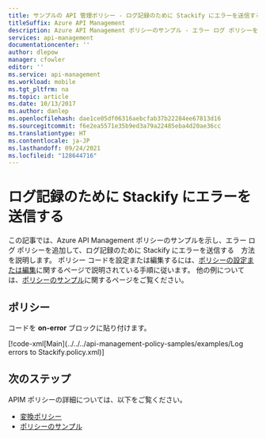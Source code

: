 ```yaml
---
title: サンプルの API 管理ポリシー - ログ記録のために Stackify にエラーを送信する
titleSuffix: Azure API Management
description: Azure API Management ポリシーのサンプル - エラー ログ ポリシーを追加して、ログ記録のために Stackify にエラーを送信する　方法を示します。
services: api-management
documentationcenter: ''
author: dlepow
manager: cfowler
editor: ''
ms.service: api-management
ms.workload: mobile
ms.tgt_pltfrm: na
ms.topic: article
ms.date: 10/13/2017
ms.author: danlep
ms.openlocfilehash: dae1ce05df06316aebcfab37b22284ee67813d16
ms.sourcegitcommit: f6e2ea5571e35b9ed3a79a22485eba4d20ae36cc
ms.translationtype: HT
ms.contentlocale: ja-JP
ms.lasthandoff: 09/24/2021
ms.locfileid: "128644716"
---
```

# <a name="send-errors-to-stackify-for-logging"></a>ログ記録のために Stackify にエラーを送信する

この記事では、Azure API Management ポリシーのサンプルを示し、エラー ログ ポリシーを追加して、ログ記録のために Stackify にエラーを送信する　方法を説明します。 ポリシー コードを設定または編集するには、[ポリシーの設定または編集](../set-edit-policies.md)に関するページで説明されている手順に従います。 他の例については、[ポリシーのサンプル](../policy-reference.md)に関するページをご覧ください。

## <a name="policy"></a>ポリシー

コードを **on-error** ブロックに貼り付けます。

[!code-xml[Main](../../../api-management-policy-samples/examples/Log errors to Stackify.policy.xml)]

## <a name="next-steps"></a>次のステップ

APIM ポリシーの詳細については、以下をご覧ください。

+ [変換ポリシー](../api-management-transformation-policies.md)
+ [ポリシーのサンプル](../policy-reference.md)